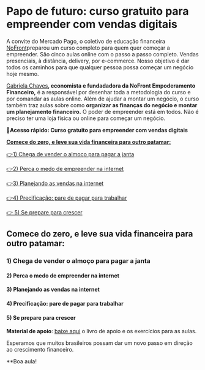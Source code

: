 # Papo de futuro: curso gratuito para empreender com vendas digitais

A convite do Mercado Pago, o coletivo de educação financeira [NoFront](https://www.nofront.com.br/)preparou um curso completo para quem quer começar a empreender.
 São cinco aulas online com o passo a passo completo. Vendas presenciais, à distância, delivery, por e-commerce. Nosso objetivo é dar todos os caminhos para que qualquer pessoa possa começar um negócio hoje mesmo.

[Gabriela Chaves](https://www.linkedin.com/in/gabriela-mendes-chaves-b54b8040/)**, economista e fundadadora da NoFront Empoderamento Financeiro,** é a responsável por desenhar toda a metodologia do curso e por comandar as aulas online. Além de ajudar a montar um negócio, o curso também traz aulas sobre como **organizar as finanças do negócio e montar um planejamento financeiro.** O poder de empreender está em todos. Não é preciso ter uma loja física ou online para começar um negócio.

**💙Acesso rápido: Curso gratuito para empreender com vendas digitais**

**[Comece do zero, e leve sua vida financeira para outro patamar:](#A)**

[](#B)[👉](#F)[1) Chega de vender o almoço para pagar a janta](#B)

[](#C)[👉](#F)[2) Perca o medo de empreender na internet](#C)

[](#D)[👉](#F)[3) Planejando as vendas na internet](#D)

[](#E)[👉](#F)[4) Precificação: pare de pagar para trabalhar](#E)

[👉 5) Se prepare para crescer](#F)

[](#)
## Comece do zero, e leve sua vida financeira para outro patamar:

[](#)
### **1) Chega de vender o almoço para pagar a janta**

[](#)
#### **2) Perca o medo de empreender na internet**

[](#)
#### 3) Planejando as vendas na internet

[](#)
#### 4) Precificação: pare de pagar para trabalhar

[](#)
#### 5) Se prepare para crescer

**Material de apoio**: [baixe aqui](https://meubolso.mercadopago.com.br/hubfs/Livreto_NoFront_MercadoPago_v3.pdf) o livro de apoio e os exercícios para as aulas.

Esperamos que muitos brasileiros possam dar um novo passo em direção ao crescimento financeiro.

**Boa aula!